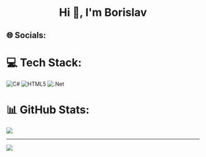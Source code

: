 <h1 align="center">Hi 👋, I'm Borislav</h1>

## 🌐 Socials:

# 💻 Tech Stack:
![C#](https://img.shields.io/badge/c%23-%23239120.svg?style=for-the-badge&logo=c-sharp&logoColor=white) ![HTML5](https://img.shields.io/badge/html5-%23E34F26.svg?style=for-the-badge&logo=html5&logoColor=white) ![.Net](https://img.shields.io/badge/.NET-5C2D91?style=for-the-badge&logo=.net&logoColor=white) 
# 📊 GitHub Stats:

![](https://github-readme-streak-stats.herokuapp.com/?user=BorislavDimitrov&theme=flag-india&hide_border=false)<br/>


---
[![](https://visitcount.itsvg.in/api?id=BorislavDimitrov&icon=0&color=0)](https://visitcount.itsvg.in)


